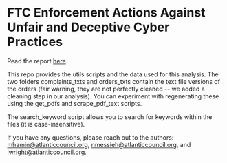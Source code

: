 # FTC Enforcement Actions Against Unfair and Deceptive Cyber Practices

Read the report [here](https://dfrlab.org/2024/06/12/forty-seven-cases-ftc-cyber/).

This repo provides the utils scripts and the data used for this analysis. The two folders complaints_txts and orders_txts contain the text file versions of the orders (fair warning, they are not perfectly cleaned -- we added a cleaning step in our analysis). You can experiment with regenerating these using the get_pdfs and scrape_pdf_text scripts. 

The search_keyword script allows you to search for keywords within the files (it is case-insensitive). 

If you have any questions, please reach out to the authors: mhamin@atlanticcouncil.org, nmessieh@atlanticcouncil.org, and iwright@atlanticcouncil.org. 



